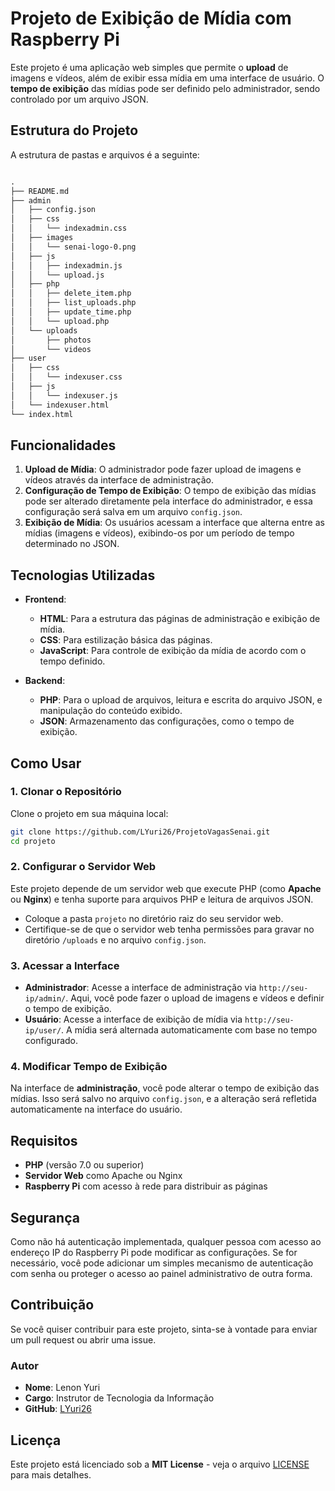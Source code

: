 # Projeto de Exibição de Mídia com Raspberry Pi

Este projeto é uma aplicação web simples que permite o **upload** de imagens e vídeos, além de exibir essa mídia em uma interface de usuário. O **tempo de exibição** das mídias pode ser definido pelo administrador, sendo controlado por um arquivo JSON.

## Estrutura do Projeto

A estrutura de pastas e arquivos é a seguinte:

```markdown

.
├── README.md
├── admin
│   ├── config.json
│   ├── css
│   │   └── indexadmin.css
│   ├── images
│   │   └── senai-logo-0.png
│   ├── js
│   │   ├── indexadmin.js
│   │   └── upload.js
│   ├── php
│   │   ├── delete_item.php
│   │   ├── list_uploads.php
│   │   ├── update_time.php
│   │   └── upload.php
│   └── uploads
│       ├── photos
│       └── videos
├── user
│   ├── css
│   │   └── indexuser.css
│   ├── js
│   │   └── indexuser.js
│   └── indexuser.html
└── index.html


```

## Funcionalidades

1. **Upload de Mídia**: O administrador pode fazer upload de imagens e vídeos através da interface de administração.
2. **Configuração de Tempo de Exibição**: O tempo de exibição das mídias pode ser alterado diretamente pela interface do administrador, e essa configuração será salva em um arquivo `config.json`.
3. **Exibição de Mídia**: Os usuários acessam a interface que alterna entre as mídias (imagens e vídeos), exibindo-os por um período de tempo determinado no JSON.

## Tecnologias Utilizadas

- **Frontend**:
  - **HTML**: Para a estrutura das páginas de administração e exibição de mídia.
  - **CSS**: Para estilização básica das páginas.
  - **JavaScript**: Para controle de exibição da mídia de acordo com o tempo definido.

- **Backend**:
  - **PHP**: Para o upload de arquivos, leitura e escrita do arquivo JSON, e manipulação do conteúdo exibido.
  - **JSON**: Armazenamento das configurações, como o tempo de exibição.

## Como Usar

### 1. Clonar o Repositório

Clone o projeto em sua máquina local:

```bash
git clone https://github.com/LYuri26/ProjetoVagasSenai.git
cd projeto
```

### 2. Configurar o Servidor Web

Este projeto depende de um servidor web que execute PHP (como **Apache** ou **Nginx**) e tenha suporte para arquivos PHP e leitura de arquivos JSON.

- Coloque a pasta `projeto` no diretório raiz do seu servidor web.
- Certifique-se de que o servidor web tenha permissões para gravar no diretório `/uploads` e no arquivo `config.json`.

### 3. Acessar a Interface

- **Administrador**: Acesse a interface de administração via `http://seu-ip/admin/`. Aqui, você pode fazer o upload de imagens e vídeos e definir o tempo de exibição.
- **Usuário**: Acesse a interface de exibição de mídia via `http://seu-ip/user/`. A mídia será alternada automaticamente com base no tempo configurado.

### 4. Modificar Tempo de Exibição

Na interface de **administração**, você pode alterar o tempo de exibição das mídias. Isso será salvo no arquivo `config.json`, e a alteração será refletida automaticamente na interface do usuário.

## Requisitos

- **PHP** (versão 7.0 ou superior)
- **Servidor Web** como Apache ou Nginx
- **Raspberry Pi** com acesso à rede para distribuir as páginas

## Segurança

Como não há autenticação implementada, qualquer pessoa com acesso ao endereço IP do Raspberry Pi pode modificar as configurações. Se for necessário, você pode adicionar um simples mecanismo de autenticação com senha ou proteger o acesso ao painel administrativo de outra forma.

## Contribuição

Se você quiser contribuir para este projeto, sinta-se à vontade para enviar um pull request ou abrir uma issue.

### Autor

- **Nome**: Lenon Yuri
- **Cargo**: Instrutor de Tecnologia da Informação
- **GitHub**: [LYuri26](https://github.com/LYuri26)

## Licença

Este projeto está licenciado sob a **MIT License** - veja o arquivo [LICENSE](LICENSE) para mais detalhes.